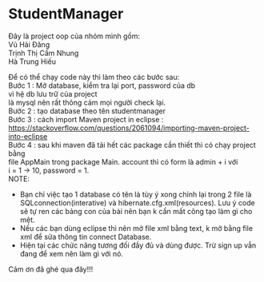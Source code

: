# StudentManager    
Đây là project oop của nhóm mình gồm:  
Vũ Hải Đăng  
Trịnh Thị Cẩm Nhung  
Hà Trung Hiếu  

Để có thể chạy code này thì làm theo các bước sau:  
Bước 1 : Mở database, kiểm tra lại port, password của db  
	vì hệ db lưu trữ của project  
	là mysql nên rất thông cảm mọi người check lại.  
Bước 2 : tạo database theo tên studentmanager  
Bước 3 : cách import Maven project in eclipse : https://stackoverflow.com/questions/2061094/importing-maven-project-into-eclipse  
Bước 4 : sau khi maven đã tải hết các package cần thiết thì có chạy project bằng   
	file AppMain trong package Main. account thì có form là admin + i với   
    i = 1 -> 10, password = 1.  
NOTE:  
* Bạn chỉ việc tạo 1 database có tên là tùy ý xong chỉnh lại trong 2 file là SQLconnection(interative) và hibernate.cfg.xml(resources). Lưu ý code sẽ tự ren các bảng con của bài nên bạn k cần mất công tạo làm gì cho mệt.   
* Nếu các bạn dùng eclipse thì nên mở file xml bằng text, k mở bằng file xml để sửa thông tin   connect Database.  
* Hiện tại các chức năng tương đối đầy đủ và dùng được. Trừ sign up vẫn đang để xem nên làm gì   với nó.  
  
Cảm ơn đã ghé qua đây!!!  
